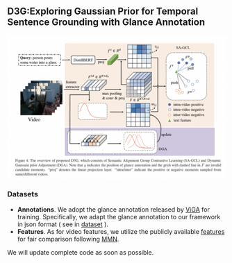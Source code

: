 ## D3G:Exploring Gaussian Prior for Temporal Sentence Grounding with Glance Annotation
![d3g](./images/D3G.jpg)

### Datasets
- **Annotations**. We adopt the glance annotation released by [ViGA](https://github.com/r-cui/ViGA) for training. Specifically, we adapt the glance annotation to our framework in json format ( see in [dataset](./dataset/) ).
- **Features**. As for video features, we utilize the publicly available [features](https://rochester.app.box.com/s/8znalh6y5e82oml2lr7to8s6ntab6mav) for fair comparison following [MMN](https://github.com/MCG-NJU/MMN).

We will update complete code as soon as possible.